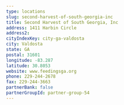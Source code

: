 ```yaml
---
type: locations
slug: second-harvest-of-south-georgia-inc
title: Second Harvest of South Georgia, Inc
address: 1411 Harbin Circle
address2: 
cityIndexKey: city-ga-valdosta
city: Valdosta
state: GA
postal: 31601
longitude: -83.287
latitude: 30.8053
website: www.feedingsga.org
phone: 229-244-2678
fax: 229-244-3663
partnerBank: false
partnerGroupId: partner-group-54
---
```


